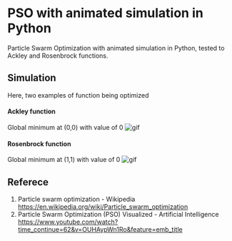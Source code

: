 # PSO with animated simulation in Python 
Particle Swarm Optimization with animated simulation in Python, tested to Ackley and Rosenbrock functions.  

## Simulation
Here, two examples of function being optimized
#### Ackley function
Global minimum at (0,0) with value of 0
![gif](./gif/PSO_Ackley_population_30.gif)
#### Rosenbrock function
Global minimum at (1,1) with value of 0
![gif](./gif/PSO_Rosenbrock_population_30.gif)

## Referece
1. Particle swarm optimization - Wikipedia
https://en.wikipedia.org/wiki/Particle_swarm_optimization
1. Particle Swarm Optimization (PSO) Visualized - Artificial Intelligence https://www.youtube.com/watch?time_continue=62&v=OUHAypWn1Ro&feature=emb_title